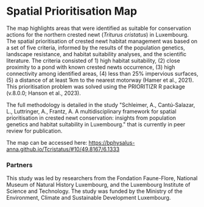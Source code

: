 # Spatial Prioritisation Map

The map highlights areas that were identified as suitable for conservation actions for the northern crested newt (<i>Triturus cristatus</i>) in Luxembourg. The spatial prioritisation of crested newt habitat management was based on a set of five criteria, informed by the results of the population genetics, landscape resistance, and habitat suitability analyses, and the scientific literature. The criteria consisted of 1) high habitat suitability, (2) close proximity to a pond with known crested newts occurrence, (3) high connectivity among identified areas, (4) less than 25% impervious surfaces, (5) a distance of at least 1km to the nearest motorway (Hamer et al., 2021). This prioritisation problem was solved using the PRIORITIZR R package (v.8.0.0; Hanson et al., 2023).

The full methodology is detailed in the study "Schleimer, A., Cantú-Salazar, L., Luttringer, A., Frantz, A. A multidisciplinary framework for spatial prioritisation in crested newt conservation: insights from population genetics and habitat suitability in Luxembourg." that is currently in peer review for publication. 

The map can be accessed here: https://bphysalus-anna.github.io/Tcristatus/#10/49.8167/6.1333
### Partners

This study was led by researchers from the Fondation Faune-Flore, National Museum of Natural History Luxembourg, and the Luxembourg Institute of Science and Technology. The study was funded by the Ministry of the Environment, Climate and Sustainable Development Luxembourg. 
